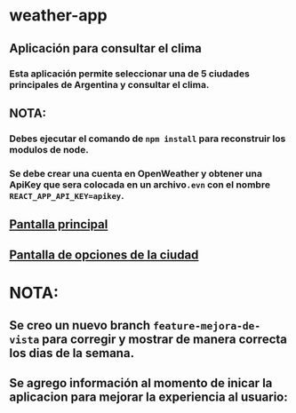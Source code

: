 # weather-app
## Aplicación para consultar el clima 

### Esta aplicación permite seleccionar una de 5 ciudades principales de Argentina y consultar el clima.

## NOTA:
### Debes ejecutar el comando de ``npm install`` para reconstruir los modulos de node.
### Se debe crear una cuenta en OpenWeather y obtener una ApiKey que sera colocada en un archivo``.evn`` con el nombre ``REACT_APP_API_KEY=apikey``.

## [Pantalla principal](/public/assets/dasboard.jpeg)
## [Pantalla de opciones de la ciudad](/public/assets/option_cities.jpeg)

# NOTA:
## Se creo un nuevo branch ``feature-mejora-de-vista`` para corregir y mostrar de manera correcta los dias de la semana.
## Se agrego información al momento de inicar la aplicacion para mejorar la experiencia al usuario:
